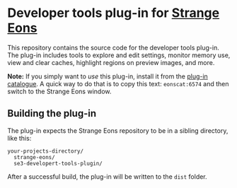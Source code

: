 # Developer tools plug-in for [Strange Eons](https://github.com/CGJennings/strange-eons)

This repository contains the source code for the developer tools plug-in. The plug-in includes tools to explore and edit settings, monitor memory use, view and clear caches, highlight regions on preview images, and more.

**Note:** If you simply want to *use* this plug-in, install it from the [plug-in catalogue](http://se3docs.cgjennings.ca/um-plugins-catalogue.html). A quick way to do that is to copy this text: `eonscat:6574` and then switch to the Strange Eons window.

## Building the plug-in

The plug-in expects the Strange Eons repository to be in a sibling directory, like this:

```
your-projects-directory/
  strange-eons/
  se3-developert-tools-plugin/
```

After a successful build, the plug-in will be written to the `dist` folder.